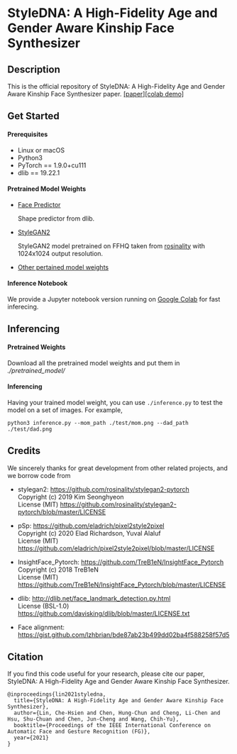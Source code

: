 # StyleDNA: A High-Fidelity Age and Gender Aware Kinship Face Synthesizer


## Description

This is the official repository of StyleDNA: A High-Fidelity Age and Gender Aware Kinship Face Synthesizer paper.
[[paper]]()[[colab demo]](https://colab.research.google.com/drive/1FHf5ftbYtAfvODEqj5lp-S1cir44UniT?usp=sharing&fbclid=IwAR24xfMulbHCGlTAtjp0LP4rPO4IDFj-yY6XtktFv932HstnFYLtCnEHl00#scrollTo=OIGl-19F5VMS)

## Get Started

#### Prerequisites

- Linux or macOS
- Python3
- PyTorch == 1.9.0+cu111
- dlib == 19.22.1

#### Pretrained Model Weights

- [Face Predictor](http://dlib.net/files/shape_predictor_68_face_landmarks.dat.bz2)

  Shape predictor from dlib.

- [StyleGAN2](https://drive.google.com/file/d/1EM87UquaoQmk17Q8d5kYIAHqu0dkYqdT/view)

  StyleGAN2 model pretrained on FFHQ taken from [rosinality](https://github.com/rosinality/stylegan2-pytorch) with 1024x1024 output resolution.

- [Other pertained model weights](https://drive.google.com/drive/folders/1ExZtCMFeLP4y5VYNg9rQWnkBCxbQ38xc?usp=sharing)



#### Inference Notebook

We provide a Jupyter notebook version running on [Google Colab](https://colab.research.google.com/drive/1FHf5ftbYtAfvODEqj5lp-S1cir44UniT?usp=sharing) for fast inferecing.



## Inferencing

#### Pretrained Weights

Download all the pretrained model weights and put them in *./pretrained_model/*

#### Inferencing

Having your trained model weight, you can use `./inference.py` to test the model on a set of images.
For example,

```
python3 inference.py --mom_path ./test/mom.png --dad_path ./test/dad.png
```



## Credits

We sincerely thanks for great development from other related projects, and we borrow code from 
 - stylegan2: https://github.com/rosinality/stylegan2-pytorch  
  Copyright (c) 2019 Kim Seonghyeon  
  License (MIT) https://github.com/rosinality/stylegan2-pytorch/blob/master/LICENSE  

 - pSp: https://github.com/eladrich/pixel2style2pixel  
  Copyright (c) 2020 Elad Richardson, Yuval Alaluf  
  License (MIT) https://github.com/eladrich/pixel2style2pixel/blob/master/LICENSE  

 - InsightFace_Pytorch: https://github.com/TreB1eN/InsightFace_Pytorch  
  Copyright (c) 2018 TreB1eN  
  License (MIT) https://github.com/TreB1eN/InsightFace_Pytorch/blob/master/LICENSE  

 - dlib: http://dlib.net/face_landmark_detection.py.html  
  License (BSL-1.0) https://github.com/davisking/dlib/blob/master/LICENSE.txt  

 - Face alignment: https://gist.github.com/lzhbrian/bde87ab23b499dd02ba4f588258f57d5



## Citation

If you find this code useful for your research, please cite our paper, StyleDNA: A High-Fidelity Age and Gender Aware Kinship Face Synthesizer.

```
@inproceedings{lin2021styledna,
  title={StyleDNA: A High-Fidelity Age and Gender Aware Kinship Face Synthesizer},
  author={Lin, Che-Hsien and Chen, Hung-Chun and Cheng, Li-Chen and Hsu, Shu-Chuan and Chen, Jun-Cheng and Wang, Chih-Yu},
  booktitle={Proceedings of the IEEE International Conference on Automatic Face and Gesture Recognition (FG)},
  year={2021}
}
```

